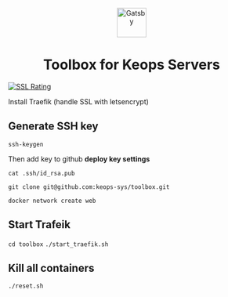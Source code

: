 <p align="center">
  <a href="https://www.ctc.io">
    <img alt="Gatsby" src="https://www.gatsbyjs.org/monogram.svg" width="60" />
  </a>
</p>
<h1 align="center">
  Toolbox for Keops Servers
</h1>

[![SSL Rating](https://sslbadge.org/?domain=statik.keops.io)](https://www.ssllabs.com/ssltest/analyze.html?d=statik.keops.io)


Install Traefik (handle SSL with letsencrypt)


## Generate SSH key
`ssh-keygen`

Then add key to github **deploy key settings**

`cat .ssh/id_rsa.pub`

`git clone git@github.com:keops-sys/toolbox.git`

`docker network create web`

## Start Trafeik


`cd toolbox`
```./start_traefik.sh```


## Kill all containers

```./reset.sh```
